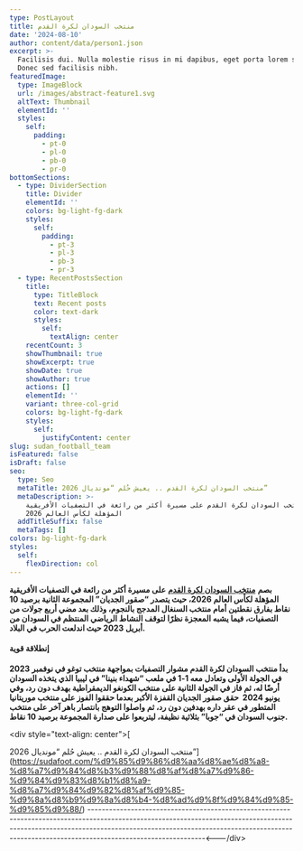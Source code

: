 ```yaml
---
type: PostLayout
title: منتخب السودان لكرة القدم
date: '2024-08-10'
author: content/data/person1.json
excerpt: >-
  Facilisis dui. Nulla molestie risus in mi dapibus, eget porta lorem semper.
  Donec sed facilisis nibh.
featuredImage:
  type: ImageBlock
  url: /images/abstract-feature1.svg
  altText: Thumbnail
  elementId: ''
  styles:
    self:
      padding:
        - pt-0
        - pl-0
        - pb-0
        - pr-0
bottomSections:
  - type: DividerSection
    title: Divider
    elementId: ''
    colors: bg-light-fg-dark
    styles:
      self:
        padding:
          - pt-3
          - pl-3
          - pb-3
          - pr-3
  - type: RecentPostsSection
    title:
      type: TitleBlock
      text: Recent posts
      color: text-dark
      styles:
        self:
          textAlign: center
    recentCount: 3
    showThumbnail: true
    showExcerpt: true
    showDate: true
    showAuthor: true
    actions: []
    elementId: ''
    variant: three-col-grid
    colors: bg-light-fg-dark
    styles:
      self:
        justifyContent: center
slug: sudan_football_team
isFeatured: false
isDraft: false
seo:
  type: Seo
  metaTitle: منتخب السودان لكرة القدم .. يعيش حُلم “مونديال 2026”
  metaDescription: >-
    بصم منتخب السودان لكرة القدم على مسيرة أكثر من رائعة في التصفيات الأفريقية
    المؤهلة لكأس العالم 2026
  addTitleSuffix: false
  metaTags: []
colors: bg-light-fg-dark
styles:
  self:
    flexDirection: col
---
```

**بصم** [**منتخب السودان لكرة القدم**](https://sudafoot.com/%d9%85%d9%86%d8%aa%d8%ae%d8%a8-%d8%a7%d9%84%d8%b3%d9%88%d8%af%d8%a7%d9%86-%d9%84%d9%83%d8%b1%d8%a9-%d8%a7%d9%84%d9%82%d8%af%d9%85-%d9%8a%d8%b9%d9%8a%d8%b4-%d8%ad%d9%8f%d9%84%d9%85-%d9%85%d9%88/) **على مسيرة أكثر من رائعة في التصفيات الأفريقية المؤهلة لكأس العالم 2026، حيث يتصدر “صقور الجديان” المجموعة الثانية برصيد 10 نقاط بفارق نقطتين أمام منتخب السنغال المدجج بالنجوم، وذلك بعد مضي أربع جولات من التصفيات، فيما يشبه المعجزة نظرًا لتوقف النشاط الرياضي المنتظم في السودان من أبريل 2023 حيث اندلعت الحرب في البلاد.**



#### **إنطلاقة قوية**

**بدأ منتخب السودان لكرة القدم مشوار التصفيات بمواجهة منتخب توغو في نوفمبر 2023 في الجولة الأولى وتعادل معه 1-1 في ملعب “شهداء بنينا” في ليبيا الذي يتخذه السودان أرضًا له، ثم فاز في الجولة الثانية على منتخب الكونغو الديمقراطية بهدف دون رد، وفي يونيو 2024  حقق صقور الجديان القفزة الأكبر بعدما حققوا الفوز على منتخب موريتانيا المتطور في عقر داره بهدفين دون رد، ثم واصلوا التوهج بانتصار باهر آخر على منتخب جنوب السودان في “جوبا” بثلاثية نظيفة، ليتربعوا على صدارة المجموعة برصيد 10 نقاط.**

\<div style="text-align: center">[

منتخب السودان لكرة القدم .. يعيش حُلم “مونديال 2026”](https://sudafoot.com/%d9%85%d9%86%d8%aa%d8%ae%d8%a8-%d8%a7%d9%84%d8%b3%d9%88%d8%af%d8%a7%d9%86-%d9%84%d9%83%d8%b1%d8%a9-%d8%a7%d9%84%d9%82%d8%af%d9%85-%d9%8a%d8%b9%d9%8a%d8%b4-%d8%ad%d9%8f%d9%84%d9%85-%d9%85%d9%88/)
-----------------------------------------------------------------------------------------------------------------------------------------------------------------------------------------------------------------------------------------------------------------------------\</div>




